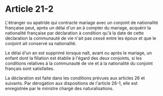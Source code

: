 # Article 21-2

L'étranger ou apatride qui contracte mariage avec un conjoint de nationalité française peut, après un délai d'un an à compter du mariage, acquérir la nationalité française par déclaration à condition qu'à la date de cette déclaration la communauté de vie n'ait pas cessé entre les époux et que le conjoint ait conservé sa nationalité.

Le délai d'un an est supprimé lorsque naît, avant ou après le mariage, un enfant dont la filiation est établie à l'égard des deux conjoints, si les conditions relatives à la communauté de vie et à la nationalité du conjoint français sont satisfaites.

La déclaration est faite dans les conditions prévues aux articles 26 et suivants. Par dérogation aux dispositions de l'article 26-1, elle est enregistrée par le ministre chargé des naturalisations.
